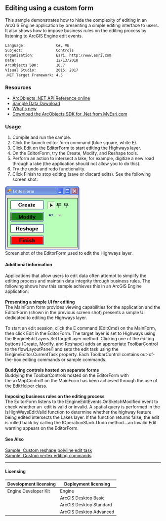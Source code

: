 ## Editing using a custom form

This sample demonstrates how to hide the complexity of editing in an ArcGIS Engine application by presenting a simple editing interface to users. It also shows how to impose business rules on the editing process by listening to ArcGIS Engine edit events.   


<!-- TODO: Fill this section below with metadata about this sample-->
```
Language:              C#, VB
Subject:               Controls
Organization:          Esri, http://www.esri.com
Date:                  12/13/2018
ArcObjects SDK:        10.7
Visual Studio:         2015, 2017
.NET Target Framework: 4.5
```

### Resources

* [ArcObjects .NET API Reference online](http://desktop.arcgis.com/en/arcobjects/latest/net/webframe.htm)  
* [Sample Data Download](../../releases)  
* [What's new](http://desktop.arcgis.com/en/arcobjects/latest/net/webframe.htm#91cabc68-2271-400a-8ff9-c7fb25108546.htm)  
* [Download the ArcObjects SDK for .Net from MyEsri.com](https://my.esri.com/)  

### Usage
1. Compile and run the sample.  
1. Click the launch editor form command (blue square, white E).  
1. Click Edit on the EditorForm to start editing the Highways layer.  
1. On the EditorForm, try the Create, Modify, and Reshape tools.  
1. Perform an action to intersect a lake, for example, digitize a new road through a lake (the application should not allow you to do this).  
1. Try the undo and redo functionality.  
1. Click Finish to stop editing (save or discard edits). See the following screen shot:  



![Screen shot of the EditorForm used to edit the Highways layer.](images/pic1.png)  
Screen shot of the EditorForm used to edit the Highways layer.  


#### Additional information  
<div xmlns="http://www.w3.org/1999/xhtml" xmlns:my="http://schemas.microsoft.com/office/infopath/2003/myXSD/2006-02-10T23:25:53">Applications that allow users to edit data often attempt to simplify the editing process and maintain data integrity through business rules. The following shows how this sample achieves this in an ArcGIS Engine application:</div>  
<div xmlns="http://www.w3.org/1999/xhtml" xmlns:my="http://schemas.microsoft.com/office/infopath/2003/myXSD/2006-02-10T23:25:53"> </div>  
<div xmlns="http://www.w3.org/1999/xhtml" xmlns:my="http://schemas.microsoft.com/office/infopath/2003/myXSD/2006-02-10T23:25:53">
  <strong>Presenting a simple UI for editing</strong>
</div>  
<div xmlns="http://www.w3.org/1999/xhtml" xmlns:my="http://schemas.microsoft.com/office/infopath/2003/myXSD/2006-02-10T23:25:53">The MainForm form provides viewing capabilities for the application and the EditorForm (shown in the previous screen shot) presents a simple UI dedicated to editing the Highways layer.  </div>  
<div xmlns="http://www.w3.org/1999/xhtml" xmlns:my="http://schemas.microsoft.com/office/infopath/2003/myXSD/2006-02-10T23:25:53"> </div>  
<div xmlns="http://www.w3.org/1999/xhtml" xmlns:my="http://schemas.microsoft.com/office/infopath/2003/myXSD/2006-02-10T23:25:53">To start an edit session, click the E command (EditCmd) on the MainForm, then click Edit in the EditorForm. The target layer is set to Highways using the IEngineEditLayers.SetTargetLayer method. Clicking one of the editing buttons (Create, Modify, and Reshape) adds an appropriate ToolbarControl to the flowLayoutPanel1 and sets the edit task using the IEngineEditor.CurrentTask property. Each ToolbarControl contains out-of-the-box editing commands or sample commands.  </div>  
<div xmlns="http://www.w3.org/1999/xhtml" xmlns:my="http://schemas.microsoft.com/office/infopath/2003/myXSD/2006-02-10T23:25:53"> </div>  
<div xmlns="http://www.w3.org/1999/xhtml" xmlns:my="http://schemas.microsoft.com/office/infopath/2003/myXSD/2006-02-10T23:25:53">
  <strong>Buddying controls hosted on separate forms</strong>
</div>  
<div xmlns="http://www.w3.org/1999/xhtml" xmlns:my="http://schemas.microsoft.com/office/infopath/2003/myXSD/2006-02-10T23:25:53">Buddying the ToolbarControls hosted on the EditorForm with the axMapControl1 on the MainForm has been achieved through the use of the EditHelper class.</div>  
<div xmlns="http://www.w3.org/1999/xhtml" xmlns:my="http://schemas.microsoft.com/office/infopath/2003/myXSD/2006-02-10T23:25:53"> </div>  
<div xmlns="http://www.w3.org/1999/xhtml" xmlns:my="http://schemas.microsoft.com/office/infopath/2003/myXSD/2006-02-10T23:25:53">
  <strong>Imposing business rules on the editing process</strong>
</div>  
<div xmlns="http://www.w3.org/1999/xhtml" xmlns:my="http://schemas.microsoft.com/office/infopath/2003/myXSD/2006-02-10T23:25:53">The EditorForm listens to the IEngineEditEvents.OnSketchModified event to check whether an  edit is valid or invalid. A spatial query is performed in the IsHighWaysEditValid function to determine whether the highway feature being edited intersects the Lakes layer. If the function returns false, the edit is rolled back by calling the IOperationStack.Undo method<font face="Verdana">—</font>an Invalid Edit warning appears on the EditorForm.</div>  


#### See Also  
[Sample: Custom reshape polyline edit task](../../../Net/Controls/EditingReshapePolylineEditTask)  
[Sample: Custom vertex editing commands](../../../Net/Controls/EditingVertexCommands)  


---------------------------------

#### Licensing  
| Development licensing | Deployment licensing | 
| ------------- | ------------- | 
| Engine Developer Kit | Engine |  
|  | ArcGIS Desktop Basic |  
|  | ArcGIS Desktop Standard |  
|  | ArcGIS Desktop Advanced |  


